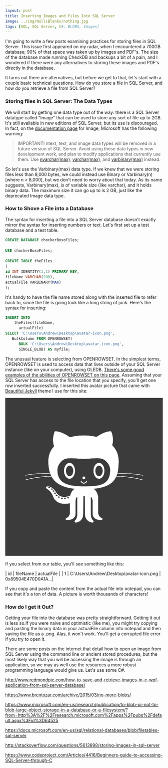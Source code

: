 ```yaml
---
layout: post
title: Inserting Images and Files Into SQL Server
image: ../img/NullsBlanks/nothing.jpg
tags: [SQL, SQL Server, C#, BLOBS, Images]
---
```


I'm going to write a few posts examining practices for storing files in SQL Server. This issue first appeared on my radar, when I encountered a 700GB database; 90% of that space was taken up by images and PDF's. The size of the database made running CheckDB and backups a bit of a pain, and I wondered if there were any alternatives to storing these images and PDF's directly in the database. 

It turns out there are alternatives, but before we get to that, let's start with a couple basic technical questions. How do you store a file in SQL Server, and how do you retrieve a file from SQL Server?

### Storing files in SQL Server: The Data Types

We will start by getting one data type out of the way: there is a SQL Server datatype called "Image" that can be used to store any sort of file up to 2GB. It's still available in new editions of SQL Server, but its use is discouraged. In fact, on the [documentation page](https://docs.microsoft.com/en-us/sql/t-sql/data-types/ntext-text-and-image-transact-sql) for Image, Microsoft has the following warning:

> IMPORTANT! ntext, text, and image data types will be removed in a future version of SQL Server. Avoid using these data types in new development work, and plan to modify applications that currently use them. Use [nvarchar(max)](https://docs.microsoft.com/en-us/sql/t-sql/data-types/nchar-and-nvarchar-transact-sql), [varchar(max)](https://docs.microsoft.com/en-us/sql/t-sql/data-types/char-and-varchar-transact-sql), and [varbinary(max)](https://docs.microsoft.com/en-us/sql/t-sql/data-types/binary-and-varbinary-transact-sql) instead. 


So let's use the Varbinary(max) data type. If we knew that we were storing files less than 8,000 bytes, we could instead use Binary or Varbinary(n) [where n < 8,000], but we don't need to worry about that today. As its name suggests, Varbinary(max), is of variable size (like varchar), and it holds binary data. The maximum size it can go up to is 2 GB, just like the deprecated Image data type.

### How to Shove a File into a Database

The syntax for inserting a file into a SQL Server database doesn't exactly mirror the syntax for inserting numbers or text. Let's first set up a test database and a test table.

```sql
CREATE DATABASE chockerBoxoFiles;

USE chockerBoxoFiles;

CREATE TABLE theFiles
(
id INT IDENTITY(1,1) PRIMARY KEY,
fileName VARCHAR(200),
actualFile VARBINARY(MAX)
);
```
It's handy to have the file name stored along with the inserted file to refer back to, since the file is going look like a long string of junk. Here's the syntax for inserting:

```sql
INSERT INTO
    theFiles(fileName,
      actualFile)
SELECT 'C:\Users\Andrew\Desktop\avatar-icon.png', 
   BulkColumn FROM OPENROWSET( 
      BULK 'C:\Users\Andrew\Desktop\avatar-icon.png', 
      SINGLE_BLOB) AS myfile;
```

The unusual feature is selecting from OPENROWSET. In the simplest terms, OPENROWSET is used to access data that lives outside of your SQL Server instance (like on your computer), using OLEDB. [There's some good examples of the abilities of OPENROWSET on this page](https://sql-programmers.com/tsql-openrowset-in-sql-server). Assuming that your SQL Server has access to the file location that you specify, you'll get one row inserted successfully. I inserted this avatar picture that came with [Beautiful Jekyll](https://github.com/daattali/beautiful-jekyll) theme I use for this site:

![squid cat thing](../img/avatar-icon.png)

If you select from our table, you'll see something like this:

| id | fileName | actualFile |
| 1 |  C:\Users\Andrew\Desktop\avatar-icon.png | 0x89504E470D0A1A...|

If you copy and paste the content from the actual file into notepad, you can see that it's a ton of data. A picture is worth thousands of characters!

### How do I get it Out?

Getting your file into the database was pretty straightforward. Getting it out is less so.If you were naive and optimistic (like me), you might try copying and pasting the binary data in your actualFile column into notepad and then saving the file as a .png. Alas, it won't work. You'll get a corrupted file error if you try to open it. 

There are some posts on the internet that detail how to open an image from SQL Server using the command line or ancient stored procedures, but the most likely way that you will be accessing the image is through an application, so we may as well use the resources a more robust programming language would give us. Let's use some C#.


http://www.redmondpie.com/how-to-save-and-retrieve-images-in-c-wpf-application-from-sql-server-database/

https://www.brentozar.com/archive/2015/03/no-more-blobs/

https://www.microsoft.com/en-us/research/publication/to-blob-or-not-to-blob-large-object-storage-in-a-database-or-a-filesystem/?from=http%3A%2F%2Fresearch.microsoft.com%2Fapps%2Fpubs%2Fdefault.aspx%3Fid%3D64525

https://docs.microsoft.com/en-us/sql/relational-databases/blob/filetables-sql-server

http://stackoverflow.com/questions/5613898/storing-images-in-sql-server

https://www.codeproject.com/Articles/4416/Beginners-guide-to-accessing-SQL-Server-through-C